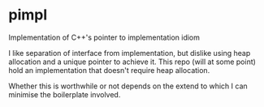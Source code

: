 # pimpl
Implementation of C++'s pointer to implementation idiom

I like separation of interface from implementation, but dislike using heap allocation and a unique pointer to achieve it. This repo (will at some point) hold an implementation that doesn't require heap allocation. 

Whether this is worthwhile or not depends on the extend to which I can minimise the boilerplate involved.
